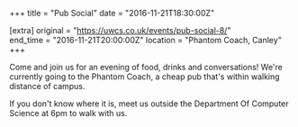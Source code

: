 +++
title = "Pub Social"
date = "2016-11-21T18:30:00Z"

[extra]
original = "https://uwcs.co.uk/events/pub-social-8/"    
end_time = "2016-11-21T20:00:00Z"
location = "Phantom Coach, Canley"
+++

Come and join us for an evening of food, drinks and conversations\! We're currently going to the Phantom Coach, a cheap pub that's within walking distance of campus.

If you don't know where it is, meet us outside the Department Of Computer Science at 6pm to walk with us.

